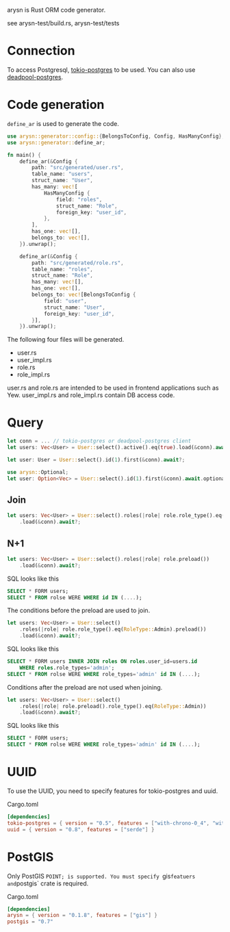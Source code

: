arysn is Rust ORM code generator.

see arysn-test/build.rs, arysn-test/tests

# Connection

To access Postgresql, [tokio-postgres](https://crates.io/crates/tokio-postgres) to be used.
You can also use [deadpool-postgres](https://crates.io/crates/deadpool-postgres).

# Code generation

`define_ar` is used to generate the code.

``` rust
use arysn::generator::config::{BelongsToConfig, Config, HasManyConfig};
use arysn::generator::define_ar;

fn main() {
    define_ar(&Config {
        path: "src/generated/user.rs",
        table_name: "users",
        struct_name: "User",
        has_many: vec![
            HasManyConfig {
                field: "roles",
                struct_name: "Role",
                foreign_key: "user_id",
            },
        ],
        has_one: vec![],
        belongs_to: vec![],
    }).unwrap();

    define_ar(&Config {
        path: "src/generated/role.rs",
        table_name: "roles",
        struct_name: "Role",
        has_many: vec![],
        has_one: vec![],
        belongs_to: vec![BelongsToConfig {
            field: "user",
            struct_name: "User",
            foreign_key: "user_id",
        }],
    }).unwrap();
```

The following four files will be generated.

- user.rs
- user_impl.rs
- role.rs
- role_impl.rs

user.rs and role.rs are intended to be used in frontend applications such as Yew.
user_impl.rs and role_impl.rs contain DB access code.

# Query

``` rust
let conn = ... // tokio-postgres or deadpool-postgres client
let users: Vec<User> = User::select().active().eq(true).load(&conn).await?;

let user: User = User::select().id(1).first(&conn).await?;

use arysn::Optional;
let user: Option<Vec> = User::select().id(1).first(&conn).await.optional()?;
```

## Join

``` rust
let users: Vec<User> = User::select().roles(|role| role.role_type().eq(RoleType::Admin))
    .load(&conn).await?;
```

## N+1

``` rust
let users: Vec<User> = User::select().roles(|role| role.preload())
    .load(&conn).await?;
```

SQL looks like this

``` sql
SELECT * FORM users;
SELECT * FROM rolse WERE WHERE id IN (....);
```

The conditions before the preload are used to join.

``` rust
let users: Vec<User> = User::select()
    .roles(|role| role.role_type().eq(RoleType::Admin).preload())
    .load(&conn).await?;
```

SQL looks like this

``` sql
SELECT * FORM users INNER JOIN roles ON roles.user_id=users.id
    WHERE roles.role_types='admin';
SELECT * FROM rolse WERE WHERE role_types='admin' id IN (....);
```

Conditions after the preload are not used when joining.

``` rust
let users: Vec<User> = User::select()
    .roles(|role| role.preload().role_type().eq(RoleType::Admin))
    .load(&conn).await?;
```

SQL looks like this

``` sql
SELECT * FORM users;
SELECT * FROM rolse WERE WHERE role_types='admin' id IN (....);
```

# UUID

To use the UUID, you need to specify features for tokio-postgres and uuid.

Cargo.toml

``` toml
[dependencies]
tokio-postgres = { version = "0.5", features = ["with-chrono-0_4", "with-uuid-0_8"] }
uuid = { version = "0.8", features = ["serde"] }
```

# PostGIS

Only PostGIS `POINT; is supported.
You must specify `gis` featuers and `postgis` crate is required.

Cargo.toml

``` toml
[dependencies]
arysn = { version = "0.1.8", features = ["gis"] }
postgis = "0.7"
```
